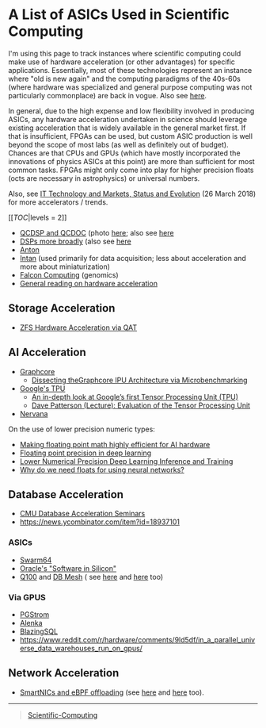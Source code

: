 A List of ASICs Used in Scientific Computing
============================================

I'm using this page to track instances where scientific computing could make use of hardware acceleration (or other advantages) for specific applications. Essentially, most of these technologies represent an instance where "old is new again" and the computing paradigms of the 40s-60s (where hardware was specialized and general purpose computing was not particularly commonplace) are back in vogue. Also see [here](https://en.wikipedia.org/wiki/Hardware_acceleration#Hardware_acceleration_units_by_application).

In general, due to the high expense and low flexibility involved in producing ASICs, any hardware acceleration undertaken in science should leverage existing acceleration that is widely available in the general market first. If that is insufficient, FPGAs can be used, but custom ASIC production is well beyond the scope of most labs (as well as definitely out of budget). Chances are that CPUs and GPUs (which have mostly incorporated the innovations of physics ASICs at this point) are more than sufficient for most common tasks. FPGAs might only come into play for higher precision floats (octs are necessary in astrophysics) or universal numbers.

Also, see [IT Technology and Markets, Status and Evolution](https://indico.cern.ch/event/658060/contributions/2889027/attachments/1622791/2583013/tech_market_BPS_Mar2018_v9pptx.pdf) (26 March 2018) for more accelerators / trends.

[[_TOC_|levels = 2]]

-   [QCDSP and QCDOC](https://en.wikipedia.org/wiki/QCDOC) (photo [here](https://www.flickr.com/photos/brookhavenlab/3113601360); also see [here](https://web.archive.org/web/20181222005715/http://phys.columbia.edu/~cqft/)
-   [DSPs more broadly](https://www.hpcwire.com/2012/09/27/another_look_at_dsps_for_high_performance_computing/) (also see [here](https://en.wikipedia.org/wiki/Multidimensional_DSP_with_GPU_Acceleration)
-   [Anton](https://en.wikipedia.org/wiki/Anton_(computer))
-   [Intan](http://intantech.com/index.html) (used primarily for data acquisition; less about acceleration and more about miniaturization)
-   [Falcon Computing](https://www.falconcomputing.com/falcon-accelerated-genomics-pipeline/) (genomics)
-   [General reading on hardware acceleration](http://arcade.cs.columbia.edu/accels-amasbt10.pdf)

Storage Acceleration
--------------------

-   [ZFS Hardware Acceleration via QAT](http://open-zfs.org/wiki/ZFS_Hardware_Acceleration_with_QAT)

AI Acceleration
---------------

-   [Graphcore](https://www.graphcore.ai/)
    -  [Dissecting theGraphcore IPU Architecture via Microbenchmarking](https://www.graphcore.ai/hubfs/assets/pdf/Citadel%20Securities%20Technical%20Report%20-%20Dissecting%20the%20Graphcore%20IPU%20Architecture%20via%20Microbenchmarking%20Dec%202019.pdf)
-   [Google's TPU](https://cloud.google.com/tpu/)
    -  [An in-depth look at Google’s first Tensor Processing Unit (TPU)](https://cloud.google.com/blog/products/gcp/an-in-depth-look-at-googles-first-tensor-processing-unit-tpu)
    -  [Dave Patterson (Lecture): Evaluation of the Tensor Processing Unit](https://www.youtube.com/watch?v=fhHAArxwzvQ)
-   [Nervana](https://www.intel.ai/nervana-nnp/)

On the use of lower precision numeric types:  

-   [Making floating point math highly efficient for AI hardware](https://engineering.fb.com/ai-research/floating-point-math/)
-   [Floating point precision in deep learning](https://www.reddit.com/r/MachineLearning/comments/6p8hcs/d_floating_point_precision_in_deep_learning/)
-   [Lower Numerical Precision Deep Learning Inference and Training](https://software.intel.com/en-us/articles/lower-numerical-precision-deep-learning-inference-and-training)
-   [Why do we need floats for using neural networks?](https://ai.stackexchange.com/questions/7247/why-do-we-need-floats-for-using-neural-networks)

Database Acceleration
---------------------

-   [CMU Database Acceleration Seminars](https://db.cs.cmu.edu/seminar2018/)
-   <https://news.ycombinator.com/item?id=18937101>

### ASICs

-   [Swarm64](https://www.swarm64.com/)
-   [Oracle's "Software in Silicon"](http://storageconference.us/2017/Presentations/Phillips.pdf)
-   [Q100](http://arcade.cs.columbia.edu/q100-asplos14.pdf) and [DB Mesh](http://arcade.cs.columbia.edu/dbmesh-damon17.pdf) ( see [here](http://arcade.cs.columbia.edu/netsyn-dac17.pdf) and [here](http://arcade.cs.columbia.edu/q100-ieeemicro15.pdf) too)

### Via GPUS

-   [PGStrom](http://on-demand.gputechconf.com/gtc/2015/presentation/S5276-Kohei-KaiGai.pdf)
-   [Alenka](https://github.com/antonmks/Alenka)
-   [BlazingSQL](https://blazingsql.com/)
-   <https://www.reddit.com/r/hardware/comments/9ld5df/in_a_parallel_universe_data_warehouses_run_on_gpus/>

Network Acceleration
--------------------

-   [SmartNICs and eBPF offloading](https://netdevconf.org/1.2/slides/oct7/10_nic_viljoen_eBPF_Offload_to_Hardware__cls_bpf_and_XDP_finalised.pdf) (see [here](https://www.netronome.com/blog/ever-deeper-bpf-update-hardware-offload-support/) and [here](https://netdevconf.org/1.2/slides/oct7/10_nic_viljoen_eBPF_Offload_to_Hardware__cls_bpf_and_XDP_finalised.pdf) too).

* * * * *

> [Scientific-Computing](Scientific-Computing)

